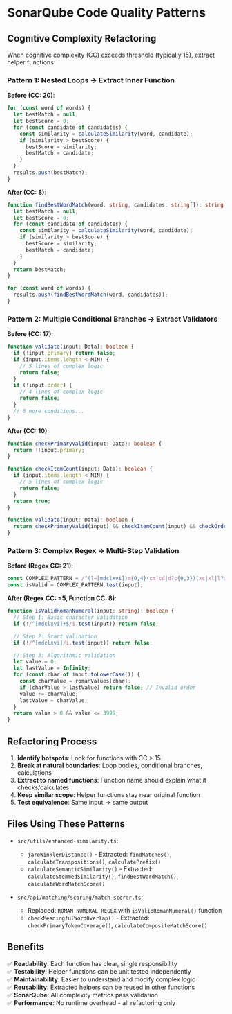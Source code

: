 # SonarQube Code Quality Patterns

## Cognitive Complexity Refactoring

When cognitive complexity (CC) exceeds threshold (typically 15), extract helper functions:

### Pattern 1: Nested Loops → Extract Inner Function

**Before (CC: 20)**:

```typescript
for (const word of words) {
  let bestMatch = null;
  let bestScore = 0;
  for (const candidate of candidates) {
    const similarity = calculateSimilarity(word, candidate);
    if (similarity > bestScore) {
      bestScore = similarity;
      bestMatch = candidate;
    }
  }
  results.push(bestMatch);
}
```

**After (CC: 8)**:

```typescript
function findBestWordMatch(word: string, candidates: string[]): string {
  let bestMatch = null;
  let bestScore = 0;
  for (const candidate of candidates) {
    const similarity = calculateSimilarity(word, candidate);
    if (similarity > bestScore) {
      bestScore = similarity;
      bestMatch = candidate;
    }
  }
  return bestMatch;
}

for (const word of words) {
  results.push(findBestWordMatch(word, candidates));
}
```

### Pattern 2: Multiple Conditional Branches → Extract Validators

**Before (CC: 17)**:

```typescript
function validate(input: Data): boolean {
  if (!input.primary) return false;
  if (input.items.length < MIN) {
    // 5 lines of complex logic
    return false;
  }
  if (!input.order) {
    // 4 lines of complex logic
    return false;
  }
  // 6 more conditions...
}
```

**After (CC: 10)**:

```typescript
function checkPrimaryValid(input: Data): boolean {
  return !!input.primary;
}

function checkItemCount(input: Data): boolean {
  if (input.items.length < MIN) {
    // 5 lines of complex logic
    return false;
  }
  return true;
}

function validate(input: Data): boolean {
  return checkPrimaryValid(input) && checkItemCount(input) && checkOrder(input);
}
```

### Pattern 3: Complex Regex → Multi-Step Validation

**Before (Regex CC: 21)**:

```typescript
const COMPLEX_PATTERN = /^(?=[mdclxvi])m{0,4}(cm|cd|d?c{0,3})(xc|xl|l?x{0,3})(ix|iv|v?i{0,3})$/i;
const isValid = COMPLEX_PATTERN.test(input);
```

**After (Regex CC: ≤5, Function CC: 8)**:

```typescript
function isValidRomanNumeral(input: string): boolean {
  // Step 1: Basic character validation
  if (!/^[mdclxvi]+$/i.test(input)) return false;

  // Step 2: Start validation
  if (!/^[mdclxvi]/i.test(input)) return false;

  // Step 3: Algorithmic validation
  let value = 0;
  let lastValue = Infinity;
  for (const char of input.toLowerCase()) {
    const charValue = romanValues[char];
    if (charValue > lastValue) return false; // Invalid order
    value += charValue;
    lastValue = charValue;
  }
  return value > 0 && value <= 3999;
}
```

## Refactoring Process

1. **Identify hotspots**: Look for functions with CC > 15
2. **Break at natural boundaries**: Loop bodies, conditional branches, calculations
3. **Extract to named functions**: Function name should explain what it checks/calculates
4. **Keep similar scope**: Helper functions stay near original function
5. **Test equivalence**: Same input → same output

## Files Using These Patterns

- `src/utils/enhanced-similarity.ts`:
  - `jaroWinklerDistance()` - Extracted: `findMatches()`, `calculateTranspositions()`, `calculatePrefix()`
  - `calculateSemanticSimilarity()` - Extracted: `calculateStemmedSimilarity()`, `findBestWordMatch()`, `calculateWordMatchScore()`

- `src/api/matching/scoring/match-scorer.ts`:
  - Replaced: `ROMAN_NUMERAL_REGEX` with `isValidRomanNumeral()` function
  - `checkMeaningfulWordOverlap()` - Extracted: `checkPrimaryTokenCoverage()`, `calculateCompositeMatchScore()`

## Benefits

✅ **Readability**: Each function has clear, single responsibility  
✅ **Testability**: Helper functions can be unit tested independently  
✅ **Maintainability**: Easier to understand and modify complex logic  
✅ **Reusability**: Extracted helpers can be reused in other functions  
✅ **SonarQube**: All complexity metrics pass validation  
✅ **Performance**: No runtime overhead - all refactoring only
